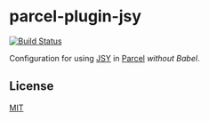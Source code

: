 # parcel-plugin-jsy
[![Build Status](https://travis-ci.org/jsy-lang/parcel-plugin-jsy.svg?branch=master)](https://travis-ci.org/jsy-lang/parcel-plugin-jsy)

Configuration for using [JSY](https://github.com/jsy-lang/jsy-lang-docs#readme) in [Parcel](https://parceljs.org) *without Babel*.

## License

[MIT](LICENSE)
